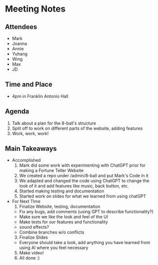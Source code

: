 # Meeting Notes
## Attendees
- Mark
- Joanna
- Annie
- Yuhang
- Wing 
- Max
- JD

## Time and Place
- 4pm in Franklin Antonio Hall

## Agenda
1. Talk about a plan for the 8-ball's structure
2. Split off to work on different parts of the website, adding features
3. Work, work, work!

## Main Takeaways
* Accomplished
    1. Mark did some work with experimenting with ChatGPT prior for making a Fortune Teller Website
    2. We created a repo under /admin/8-ball and put Mark's Code in it
    3. We adapted and changed the code using ChatGPT to change the look of it and add features like music, back button, etc. 
    4. Started making testing and documentation
    5. Started work on slides for what we learned from using chatGPT
* For Next Time
    1. Finalize Website, testing, documentation
     * Fix any bugs, add comments (using GPT to describe functionality?)
     * Make sure we like the look and feel of the UI
     * Make tests for our features and functionality
     * sound effects?
     * Combine branches w/o conflicts
    3. Finalize Slides
     * Everyone should take a look, add anything you have learned from using AI where you feel necessary
    5. Make video!
    6. All done :)


